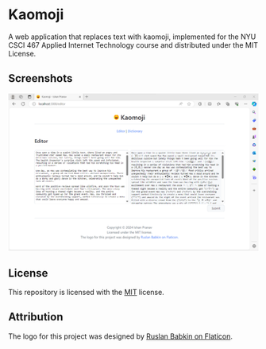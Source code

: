 <!-- README.md -->
<!-- Copyright (c) 2024 Ishan Pranav -->
<!-- Licensed under the MIT License. -->

# Kaomoji

A web application that replaces text with kaomoji, implemented for the NYU CSCI
467 Applied Internet Technology course and distributed under the MIT License.

## Screenshots

![Screenshot of the Kaomoji web application.](docs/images/Capture.png "Kaomoji web application")

## License

This repository is licensed with the [MIT](LICENSE.txt) license.

## Attribution

The logo for this project was designed by
[Ruslan Babkin on Flaticon](https://www.flaticon.com/free-icons/smile).
